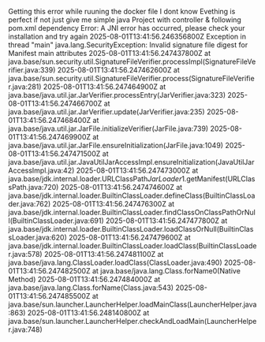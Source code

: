 Getting this error while ruuning the docker file I dont know Evething is perfect if not just give me simple java Project with controller & following pom.xml dependency
Error: A JNI error has occurred, please check your installation and try again
2025-08-01T13:41:56.246356800Z Exception in thread "main" java.lang.SecurityException: Invalid signature file digest for Manifest main attributes
2025-08-01T13:41:56.247437800Z 	at java.base/sun.security.util.SignatureFileVerifier.processImpl(SignatureFileVerifier.java:339)
2025-08-01T13:41:56.247462600Z 	at java.base/sun.security.util.SignatureFileVerifier.process(SignatureFileVerifier.java:281)
2025-08-01T13:41:56.247464900Z 	at java.base/java.util.jar.JarVerifier.processEntry(JarVerifier.java:323)
2025-08-01T13:41:56.247466700Z 	at java.base/java.util.jar.JarVerifier.update(JarVerifier.java:235)
2025-08-01T13:41:56.247468400Z 	at java.base/java.util.jar.JarFile.initializeVerifier(JarFile.java:739)
2025-08-01T13:41:56.247469900Z 	at java.base/java.util.jar.JarFile.ensureInitialization(JarFile.java:1049)
2025-08-01T13:41:56.247471500Z 	at java.base/java.util.jar.JavaUtilJarAccessImpl.ensureInitialization(JavaUtilJarAccessImpl.java:42)
2025-08-01T13:41:56.247473000Z 	at java.base/jdk.internal.loader.URLClassPath$JarLoader$1.getManifest(URLClassPath.java:720)
2025-08-01T13:41:56.247474600Z 	at java.base/jdk.internal.loader.BuiltinClassLoader.defineClass(BuiltinClassLoader.java:762)
2025-08-01T13:41:56.247476300Z 	at java.base/jdk.internal.loader.BuiltinClassLoader.findClassOnClassPathOrNull(BuiltinClassLoader.java:691)
2025-08-01T13:41:56.247477800Z 	at java.base/jdk.internal.loader.BuiltinClassLoader.loadClassOrNull(BuiltinClassLoader.java:620)
2025-08-01T13:41:56.247479600Z 	at java.base/jdk.internal.loader.BuiltinClassLoader.loadClass(BuiltinClassLoader.java:578)
2025-08-01T13:41:56.247481100Z 	at java.base/java.lang.ClassLoader.loadClass(ClassLoader.java:490)
2025-08-01T13:41:56.247482500Z 	at java.base/java.lang.Class.forName0(Native Method)
2025-08-01T13:41:56.247484000Z 	at java.base/java.lang.Class.forName(Class.java:543)
2025-08-01T13:41:56.247485500Z 	at java.base/sun.launcher.LauncherHelper.loadMainClass(LauncherHelper.java:863)
2025-08-01T13:41:56.248140800Z 	at java.base/sun.launcher.LauncherHelper.checkAndLoadMain(LauncherHelper.java:748)
